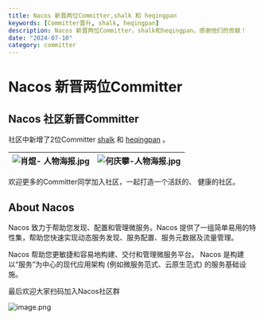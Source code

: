 ```yaml
---
title: Nacos 新晋两位Committer,shalk 和 heqingpan
keywords: [Committer晋升, shalk, heqingpan]
description: Nacos 新晋两位Committer，shalk和heqingpan，感谢他们的贡献！
date: "2024-07-10"
category: committer
---
```

# Nacos 新晋两位Committer

## Nacos 社区新晋Committer

社区中新增了2位Committer [shalk](https://github.com/shalk) 和 [heqingpan](https://github.com/heqingpan) 。

| ![肖焜- 人物海报.jpg](https://cdn.nlark.com/yuque/0/2024/jpeg/1577777/1720606109832-275c8ca3-0ab2-4bf8-b64b-ad41bdc34782.jpeg?x-oss-process=image%2Fformat%2Cwebp%2Fresize%2Cw_1500%2Climit_0%2Finterlace%2C1) | ![何庆攀-人物海报.jpg](https://cdn.nlark.com/yuque/0/2024/jpeg/1577777/1720606112381-761f191c-c68d-45ea-9f53-429ef2bb3df4.jpeg?x-oss-process=image%2Fformat%2Cwebp%2Fresize%2Cw_1500%2Climit_0%2Finterlace%2C1) |
| --- | --- |

欢迎更多的Committer同学加入社区，一起打造一个活跃的、 健康的社区。
## About Nacos

Nacos 致力于帮助您发现、配置和管理微服务。Nacos 提供了一组简单易用的特性集，帮助您快速实现动态服务发现、服务配置、服务元数据及流量管理。

Nacos 帮助您更敏捷和容易地构建、交付和管理微服务平台。 Nacos 是构建以“服务”为中心的现代应用架构 (例如微服务范式、云原生范式) 的服务基础设施。

最后欢迎大家扫码加入Nacos社区群

![image.png](https://cdn.nlark.com/yuque/0/2023/png/1577777/1679276899363-83081d59-67c6-4501-9cf8-0d84ba7c6d7e.png#averageHue=%23c1c2c2&clientId=u9dfeac18-3281-4&from=paste&height=551&id=ubcf45e51&name=image.png&originHeight=1102&originWidth=854&originalType=binary&ratio=2&rotation=0&showTitle=false&size=155261&status=done&style=none&taskId=ud6bea1fe-b003-441b-a810-84435d2aeff&title=&width=427)

